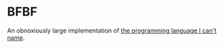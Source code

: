 BFBF
====

An obnoxiously large implementation of [the programming language I can't name](http://en.wikipedia.org/wiki/Brainfuck).

